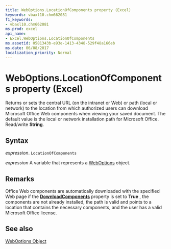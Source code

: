 ```yaml
---
title: WebOptions.LocationOfComponents property (Excel)
keywords: vbaxl10.chm662081
f1_keywords:
- vbaxl10.chm662081
ms.prod: excel
api_name:
- Excel.WebOptions.LocationOfComponents
ms.assetid: 0581343b-e93e-1413-4348-529f48a166eb
ms.date: 06/08/2017
localization_priority: Normal
---
```



# WebOptions.LocationOfComponents property (Excel)

Returns or sets the central URL (on the intranet or Web) or path (local or network) to the location from which authorized users can download Microsoft Office Web components when viewing your saved document. The default value is the local or network installation path for Microsoft Office. Read/write  **String**.


## Syntax

_expression_. `LocationOfComponents`

_expression_ A variable that represents a [WebOptions](./Excel.WebOptions.md) object.


## Remarks

Office Web components are automatically downloaded with the specified Web page if the  **[DownloadComponents](Excel.WebOptions.DownloadComponents.md)** property is set to **True** , the components are not already installed, the path is valid and points to a location that contains the necessary components, and the user has a valid Microsoft Office license.


## See also


[WebOptions Object](Excel.WebOptions.md)

